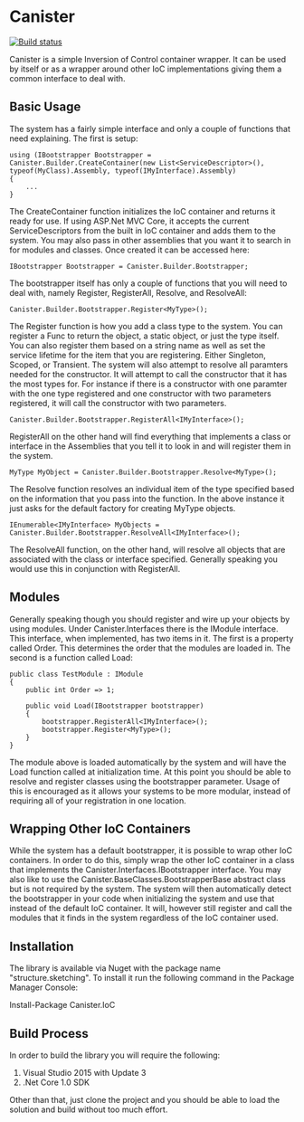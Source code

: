 # Canister

[![Build status](https://ci.appveyor.com/api/projects/status/9x5dp1v8qd1o3lii?svg=true)](https://ci.appveyor.com/project/JaCraig/canister)

Canister is a simple Inversion of Control container wrapper. It can be used by itself or as a wrapper around other IoC implementations giving them a common interface to deal with.

## Basic Usage

The system has a fairly simple interface and only a couple of functions that need explaining. The first is setup:

    using (IBootstrapper Bootstrapper = Canister.Builder.CreateContainer(new List<ServiceDescriptor>(), typeof(MyClass).Assembly, typeof(IMyInterface).Assembly)
	{
		...
	}
	
The CreateContainer function initializes the IoC container and returns it ready for use. If using ASP.Net MVC Core, it accepts the current ServiceDescriptors from the built in IoC container and adds them to the system. You may also pass in other assemblies that you want it to search in for modules and classes. Once created it can be accessed here:

    IBootstrapper Bootstrapper = Canister.Builder.Bootstrapper;
	
The bootstrapper itself has only a couple of functions that you will need to deal with, namely Register, RegisterAll, Resolve, and ResolveAll:

    Canister.Builder.Bootstrapper.Register<MyType>();
	
The Register function is how you add a class type to the system. You can register a Func to return the object, a static object, or just the type itself. You can also register them based on a string name as well as set the service lifetime for the item that you are registering. Either Singleton, Scoped, or Transient. The system will also attempt to resolve all paramters needed for the constructor. It will attempt to call the constructor that it has the most types for. For instance if there is a constructor with one paramter with the one type registered and one constructor with two parameters registered, it will call the constructor with two parameters.

    Canister.Builder.Bootstrapper.RegisterAll<IMyInterface>();
	
RegisterAll on the other hand will find everything that implements a class or interface in the Assemblies that you tell it to look in and will register them in the system.

    MyType MyObject = Canister.Builder.Bootstrapper.Resolve<MyType>();
	
The Resolve function resolves an individual item of the type specified based on the information that you pass into the function. In the above instance it just asks for the default factory for creating MyType objects.

    IEnumerable<IMyInterface> MyObjects = Canister.Builder.Bootstrapper.ResolveAll<IMyInterface>();
	
The ResolveAll function, on the other hand, will resolve all objects that are associated with the class or interface specified. Generally speaking you would use this in conjunction with RegisterAll.

## Modules

Generally speaking though you should register and wire up your objects by using modules. Under Canister.Interfaces there is the IModule interface. This interface, when implemented, has two items in it. The first is a property called Order. This determines the order that the modules are loaded in. The second is a function called Load:

    public class TestModule : IModule
    {
        public int Order => 1;

        public void Load(IBootstrapper bootstrapper)
        {
		    bootstrapper.RegisterAll<IMyInterface>();
			bootstrapper.Register<MyType>();
        }
    }
	
The module above is loaded automatically by the system and will have the Load function called at initialization time. At this point you should be able to resolve and register classes using the bootstrapper parameter. Usage of this is encouraged as it allows your systems to be more modular, instead of requiring all of your registration in one location.

## Wrapping Other IoC Containers

While the system has a default bootstrapper, it is possible to wrap other IoC containers. In order to do this, simply wrap the other IoC container in a class that implements the Canister.Interfaces.IBootstrapper interface. You may also like to use the Canister.BaseClasses.BootstrapperBase abstract class but is not required by the system. The system will then automatically detect the bootstrapper in your code when initializing the system and use that instead of the default IoC container. It will, however still register and call the modules that it finds in the system regardless of the IoC container used.

## Installation

The library is available via Nuget with the package name "structure.sketching". To install it run the following command in the Package Manager Console:

Install-Package Canister.IoC

## Build Process

In order to build the library you will require the following:

1. Visual Studio 2015 with Update 3
2. .Net Core 1.0 SDK

Other than that, just clone the project and you should be able to load the solution and build without too much effort.
